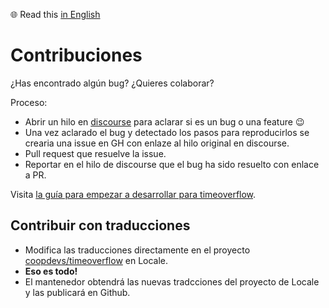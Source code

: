 :globe_with_meridians: Read this [in English](docs/CONTRIBUTING.en.md)

# Contribuciones

¿Has encontrado algún bug? ¿Quieres colaborar?

Proceso:
* Abrir un hilo en [discourse](http://community.coopdevs.org/) para aclarar si es un bug o una feature :wink:
* Una vez aclarado el bug y detectado los pasos para reproducirlos se crearia una issue en GH con enlaze al hilo original en discourse.
* Pull request que resuelve la issue.
* Reportar en el hilo de discourse que el bug ha sido resuelto con enlace a PR.

Visita [la guía para empezar a desarrollar para timeoverflow](https://github.com/coopdevs/timeoverflow/wiki/Getting-started).

## Contribuir con traducciones

- Modifica las traducciones directamente en el proyecto [coopdevs/timeoverflow](https://www.localeapp.com/projects/10031) en Locale.
- **Eso es todo!**
- El mantenedor obtendrá las nuevas tradcciones del proyecto de Locale y las publicará en Github.
